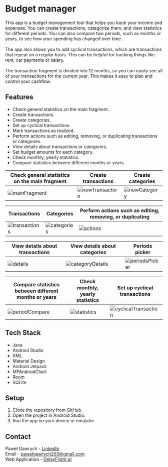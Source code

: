 # Budget manager

This app is a budget management tool that helps you track your income and expenses. You can create transactions, categorize them, and view statistics for different periods. You can also compare two periods, such as months or years, to see how your spending has changed over time.<br /><br />
The app also allows you to add cyclical transactions, which are transactions that repeat on a regular basis. This can be helpful for tracking things like rent, car payments or salary.<br /><br />
The transaction fragment is divided into 12 months, so you can easily see all of your transactions for the current year. This makes it easy to plan and control your cashflow.

## Features

* Check general statistics on the main fragment.
* Create transactions.
* Create categories.
* Set up cyclical transactions.
* Mark transactions as realized.
* Perform actions such as editing, removing, or duplicating transactions or categories.
* View details about transactions or categories.
* Set budget amounts for each category.
* Check monthly, yearly statistics.
* Compare statistics between different months or years.

| Check general statistics on the main fragment | Create transactions | Create categories |
| --- | --- | --- |
| ![mainFragment](https://github.com/Gawrych/Budget/assets/71496578/52d3e5b0-0fe2-43a3-8e96-5a3178cdfbb5) | ![newTransaction](https://github.com/Gawrych/Budget/assets/71496578/c487e3e4-e37f-4510-8211-6bf4bb1c5aa3) | ![newCategory](https://github.com/Gawrych/Budget/assets/71496578/73dbe201-de27-4833-9c4b-7baeb653db7e) |

| Transactions | Categories | Perform actions such as editing, removing, or duplicating |
| --- | --- | --- |
| ![transactions](https://github.com/Gawrych/Budget/assets/71496578/2807355c-1602-4b0b-8a5a-206de3a5d535) | ![categories](https://github.com/Gawrych/Budget/assets/71496578/1a78e18d-a12c-4b61-ae2b-99445b30278b) | ![actions](https://github.com/Gawrych/Budget/assets/71496578/3d3b5d6f-43ab-4b27-8f2e-30c8771ca14e) |

| View details about transactions | View details about categories | Periods picker |
| --- | --- | --- |
| ![details](https://github.com/Gawrych/Budget/assets/71496578/3d1e055a-9c0d-45d9-a5b3-7e1dcbba2a18) | ![categoryDetails](https://github.com/Gawrych/Budget/assets/71496578/2f2bec94-a9b2-4b93-92bc-2a501497dbe3) | ![periodsPicker](https://github.com/Gawrych/Budget/assets/71496578/63d82f93-d8da-4f24-8217-d57f430e2997) |

| Compare statistics between different months or years | Check monthly, yearly statistics | Set up cyclical transactions |
| --- | --- | --- |
| ![periodCompare](https://github.com/Gawrych/Budget/assets/71496578/1bfb736f-8c3e-4e3f-abd1-8510c8310dd5) | ![statistics](https://github.com/Gawrych/Budget/assets/71496578/ad4af164-0f4a-497d-bb92-8f3596e59200) | ![cyclicalTransaction](https://github.com/Gawrych/Budget/assets/71496578/4983a90e-8761-4fe7-8578-fcf819f3af6d) |

## Tech Stack
* Java
* Android Studio
* XML
* Material Design
* Android Jetpack
* MPAndroidChart
* Room
* SQLite

## Setup
1. Clone the repository from GitHub.
2. Open the project in Android Studio.
3. Run the app on your device or emulator

## Contact
Paweł Gawrych - [LinkedIn](https://www.linkedin.com/in/Gawrych) <br/>
Email - pawelgawrych203@gmail.com <br/>
Web Application - [DelayFlight.pl](https://www.delayflight.pl/) <br/>
